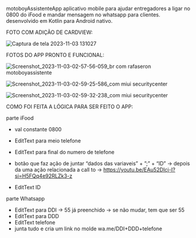 motoboyAssistenteApp
aplicativo mobile para ajudar entregadores a ligar no 0800 do iFood e mandar mensagem no whatsapp para clientes.
desenvolvido em Kotlin para Android nativo.

FOTO COM ADIÇÃO DE CARDVIEW:

![Captura de tela 2023-11-03 131027](https://github.com/rafaseron/motoboyAssistenteApp/assets/63885470/fb87f804-4039-4c18-b746-a0241be24d86)


FOTOS DO APP PRONTO E FUNCIONAL:

![Screenshot_2023-11-03-02-57-56-059_br com rafaseron motoboyassistente](https://github.com/rafaseron/motoboyAssistenteApp/assets/63885470/9aed57d5-ad95-423f-8eaf-b9d5457a5ad7)

![Screenshot_2023-11-03-02-59-25-586_com miui securitycenter](https://github.com/rafaseron/motoboyAssistenteApp/assets/63885470/b47e4ebe-3646-48d1-9957-8d6837e0d7f9)


![Screenshot_2023-11-03-02-59-32-238_com miui securitycenter](https://github.com/rafaseron/motoboyAssistenteApp/assets/63885470/883f70ed-1847-4609-bc8e-4780a96001df)





COMO FOI FEITA A LÓGICA PARA SER FEITO O APP:

parte iFood

- val constante 0800
- EditText para meio telefone
- EditText para final do numero de telefone
- botão que faz ação de juntar “dados das variaveis” + ”;” + “ID” → depois da uma ação relacionada a call to → https://youtu.be/EAu52DIcj-I?si=H5FQq4e92RLZk3-z

- EditText ID

parte Whatsapp

- EditText para DDI → 55 já preenchido → se não mudar, tem que ser 55
- EditText para DDD
- EditText telefone
- junta tudo e cria um link no molde wa.me/DDI+DDD+telefone

